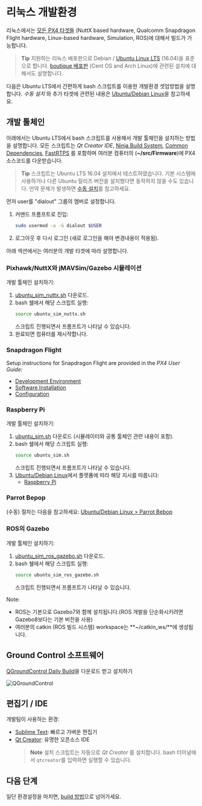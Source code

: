 # 리눅스 개발환경

리눅스에서는 [모든 PX4 타겟들](../setup/dev_env.md#supported-targets) (NuttX based hardware, Qualcomm Snapdragon Flight hardware, Linux-based hardware, Simulation, ROS)에 대해서 빌드가 가능합니다.

> **Tip** 지원하는 리눅스 배포판으로 Debian / [Ubuntu Linux LTS](https://wiki.ubuntu.com/LTS) (16.04)을 표준으로 합니다. [boutique 배포판](../setup/dev_env_linux_boutique.md) (Cent OS and Arch Linux)에 관련된 설치에 대해서도 설명합니다.

다음은 Ubuntu LTS에서 간편하게 bash 스크립트를 이용한 개발환경 셋업방법을 설명합니다. *수동 설치* 와 추가 타겟에 관련된 내용은 [Ubuntu/Debian Linux](../setup/dev_env_linux_ubuntu.md)을 참고하세요.


## 개발 툴체인

아래에서는 Ubuntu LTS에서 bash 스크립트를 사용해서 개발 툴체인을 설치하는 방법을 설명합니다. 모든 스크립트는 *Qt Creator IDE*, [Ninja Build System](https://ninja-build.org/), [Common Dependencies](../setup/dev_env_linux_ubuntu.md#common-dependencies), [FastRTPS](../setup/dev_env_linux_ubuntu.md#fastrtps-installation) 를 포함하며 여러분 컴퓨터의 (**~/src/Firmware**)에 PX4 소스코드를 다운받습니다.

> **Tip** 스크립트는 Ubuntu LTS 16.04 설치에서 테스트하였습니다. 기본 시스템에 사용하거나 다른 Ubuntu 릴리즈 버전을 설치했다면 동작하지 않을 수도 있습니다. 만약 문제가 발생하면 [수동 설치](../setup/dev_env_linux_ubuntu.md)를 참고하세요.

먼저 user를 "dialout" 그룹의 멤버로 설정합니다.
1. 커맨드 프롬프트로 진입:
   ```sh
   sudo usermod -a -G dialout $USER
   ```
1. 로그아웃 후 다시 로그인 (새로 로그인을 해야 변경내용이 적용됨).

아래 섹션에서는 여러분의 개발 타겟에 따라 설명합니다.

### Pixhawk/NuttX와 jMAVSim/Gazebo 시뮬레이션

개발 툴체인 설치하기:

1. <a href="https://raw.githubusercontent.com/PX4/Devguide/master/build_scripts/ubuntu_sim_nuttx.sh" target="_blank" download>ubuntu_sim_nuttx.sh</a> 다운로드.
1. bash 쉘에서 해당 스크립트 실행:
   ```bash
   source ubuntu_sim_nuttx.sh
   ```
   스크립트 진행되면서 프롬프트가 나타날 수 있습니다.
1. 완료되면 컴퓨터를 재시작합니다.

### Snapdragon Flight

Setup instructions for Snapdragon Flight are provided in the *PX4 User Guide*:
* [Development Environment](https://docs.px4.io/en/flight_controller/snapdragon_flight_dev_environment_installation.html)
* [Software Installation](https://docs.px4.io/en/flight_controller/snapdragon_flight_software_installation.html)
* [Configuration](https://docs.px4.io/en/flight_controller/snapdragon_flight_configuration.html)


### Raspberry Pi

개발 툴체인 설치하기:
1. <a href="https://raw.githubusercontent.com/PX4/Devguide/master/build_scripts/ubuntu_sim.sh" target="_blank" download>ubuntu_sim.sh</a> 다운로드 (시뮬레이터와 공통 툴체인 관련 내용이 포함).
1. bash 쉘에서 해당 스크립트 실행:
   ```bash
   source ubuntu_sim.sh
   ```
   스크립트 진행되면서 프롬프트가 나타날 수 있습니다.
1. [Ubuntu/Debian Linux](../setup/dev_env_linux_ubuntu.md)에서 플랫폼에 따라 해당 지시를 따릅니다:
   * [Raspberry Pi](../setup/dev_env_linux_ubuntu.md#raspberry-pi-hardware)

### Parrot Bepop

(수동) 절차는 다음을 참고하세요: [Ubuntu/Debian Linux > Parrot Bebop](../setup/dev_env_linux_ubuntu.md#raspberry-pi-hardware)


### ROS의 Gazebo

개발 툴체인 설치하기:

1. <a href="https://raw.githubusercontent.com/PX4/Devguide/master/build_scripts/ubuntu_sim_ros_gazebo.sh" target="_blank" download>ubuntu_sim_ros_gazebo.sh</a> 다운로드.
1. bash 쉘에서 해당 스크립트 실행:
   ```bash
   source ubuntu_sim_ros_gazebo.sh
   ```
   스크립트 진행되면서 프롬프트가 나타날 수 있습니다.

Note:
* ROS는 기본으로 Gazebo7와 함께 설치됩니다.(ROS 개발을 단순화시키려면 Gazebo8보다는 기본 버전을 사용)
* 여러분의 catkin (ROS 빌드 시스템) workspace는 **~/catkin_ws/**에 생성됩니다.


<!-- Additional DevTools Common to all Platforms -->

## Ground Control 소프트웨어

[QGroundControl Daily Build](https://docs.qgroundcontrol.com/en/releases/daily_builds.html)을 다운로드 받고 설치하기

![QGroundControl](../../assets/qgc_goto.jpg)


## 편집기 / IDE

개발팀이 사용하는 환경:

* [Sublime Text](https://www.sublimetext.com): 빠르고 가벼운 편집기
* [Qt Creator](http://www.qt.io/download-open-source/#section-6): 유명한 오픈소스 IDE
  > **Note** 설치 스크립트는 자동으로 *Qt Creator* 를 설치합니다. bash 터미널에서 `qtcreator`를 입력하면 실행할 수 있습니다.

## 다음 단계

일단 환경설정을 마치면, [build 방법](../setup/building_px4.md)으로 넘어가세요.
